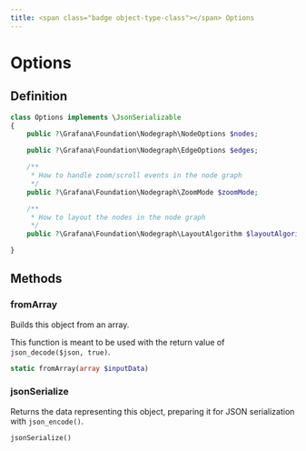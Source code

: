 ```yaml
---
title: <span class="badge object-type-class"></span> Options
---
```

# <span class="badge object-type-class"></span> Options

## Definition

```php
class Options implements \JsonSerializable
{
    public ?\Grafana\Foundation\Nodegraph\NodeOptions $nodes;

    public ?\Grafana\Foundation\Nodegraph\EdgeOptions $edges;

    /**
     * How to handle zoom/scroll events in the node graph
     */
    public ?\Grafana\Foundation\Nodegraph\ZoomMode $zoomMode;

    /**
     * How to layout the nodes in the node graph
     */
    public ?\Grafana\Foundation\Nodegraph\LayoutAlgorithm $layoutAlgorithm;

}
```
## Methods

### <span class="badge object-method"></span> fromArray

Builds this object from an array.

This function is meant to be used with the return value of `json_decode($json, true)`.

```php
static fromArray(array $inputData)
```

### <span class="badge object-method"></span> jsonSerialize

Returns the data representing this object, preparing it for JSON serialization with `json_encode()`.

```php
jsonSerialize()
```

